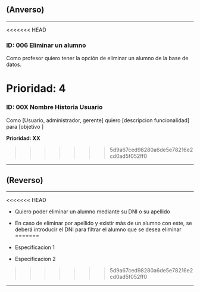 ## (Anverso)
---

<<<<<<< HEAD
### **ID:** 006 **Eliminar un alumno**

Como profesor quiero tener la opción de eliminar un alumno de la base de datos.

__Prioridad: 4__
=======
### **ID:** 00X **Nombre Historia Usuario**

Como [Usuario, administrador, gerente] quiero [descripcion funcionalidad] para [objetivo ]

__Prioridad: XX__
>>>>>>> 5d9a67ced98280a6de5e78216e2cd0ad5f052ff0

---

## (Reverso)

---

<<<<<<< HEAD
* Quiero poder eliminar un alumno mediante su DNI o su apellido

* En caso de eliminar por apellido y existir más de un alumno con este, se deberá introducir el DNI para filtrar el alumno que se desea eliminar
=======
* Especificacion 1

* Especificacion 2
>>>>>>> 5d9a67ced98280a6de5e78216e2cd0ad5f052ff0

---
